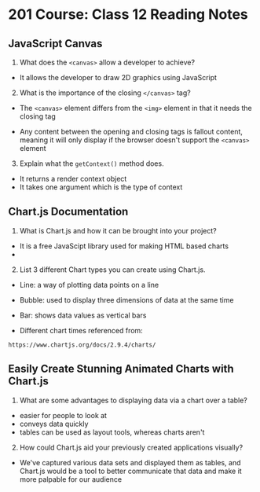 # 201 Course: Class 12 Reading Notes

## **JavaScript Canvas**

1. What does the `<canvas>` allow a developer to achieve?

- It allows the developer to draw 2D graphics using JavaScript

2. What is the importance of the closing `</canvas>` tag?

- The `<canvas>` element differs from the `<img>` element in that it needs the closing tag

- Any content between the opening and closing tags is fallout content, meaning it will only display if the browser doesn't support the `<canvas>` element

3. Explain what the `getContext()` method does.

- It returns a render context object
- It takes one argument which is the type of context

## **Chart.js Documentation**

1. What is Chart.js and how it can be brought into your project?

- It is a free JavaScipt library used for making HTML based charts
- 

2. List 3 different Chart types you can create using Chart.js.

- Line: a way of plotting data points on a line
- Bubble: used to display three dimensions of data at the same time
- Bar: shows data values as vertical bars

- Different chart times referenced from: 

```
https://www.chartjs.org/docs/2.9.4/charts/
```

## **Easily Create Stunning Animated Charts with Chart.js**

1. What are some advantages to displaying data via a chart over a table?

- easier for people to look at
- conveys data quickly
- tables can be used as layout tools, whereas charts aren't

2. How could Chart.js aid your previously created applications visually?

- We've captured various data sets and displayed them as tables, and Chart.js would be a tool to better communicate that data and make it more palpable for our audience